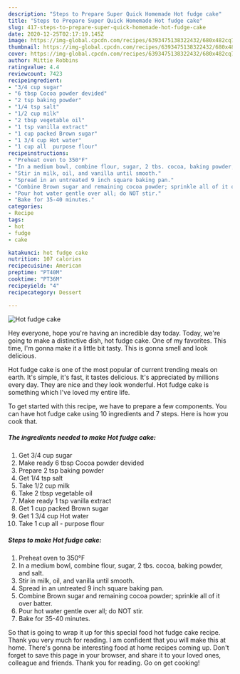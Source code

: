 ```yaml
---
description: "Steps to Prepare Super Quick Homemade Hot fudge cake"
title: "Steps to Prepare Super Quick Homemade Hot fudge cake"
slug: 417-steps-to-prepare-super-quick-homemade-hot-fudge-cake
date: 2020-12-25T02:17:19.145Z
image: https://img-global.cpcdn.com/recipes/6393475138322432/680x482cq70/hot-fudge-cake-recipe-main-photo.jpg
thumbnail: https://img-global.cpcdn.com/recipes/6393475138322432/680x482cq70/hot-fudge-cake-recipe-main-photo.jpg
cover: https://img-global.cpcdn.com/recipes/6393475138322432/680x482cq70/hot-fudge-cake-recipe-main-photo.jpg
author: Mittie Robbins
ratingvalue: 4.4
reviewcount: 7423
recipeingredient:
- "3/4 cup sugar"
- "6 tbsp Cocoa powder devided"
- "2 tsp baking powder"
- "1/4 tsp salt"
- "1/2 cup milk"
- "2 tbsp vegetable oil"
- "1 tsp vanilla extract"
- "1 cup packed Brown sugar"
- "1 3/4 cup Hot water"
- "1 cup all  purpose flour"
recipeinstructions:
- "Preheat oven to 350°F"
- "In a medium bowl, combine flour, sugar, 2 tbs. cocoa, baking powder, and salt."
- "Stir in milk, oil, and vanilla until smooth."
- "Spread in an untreated 9 inch square baking pan."
- "Combine Brown sugar and remaining cocoa powder; sprinkle all of it over batter."
- "Pour hot water gentle over all; do NOT stir."
- "Bake for 35-40 minutes."
categories:
- Recipe
tags:
- hot
- fudge
- cake

katakunci: hot fudge cake 
nutrition: 107 calories
recipecuisine: American
preptime: "PT40M"
cooktime: "PT36M"
recipeyield: "4"
recipecategory: Dessert

---
```



![Hot fudge cake](https://img-global.cpcdn.com/recipes/6393475138322432/680x482cq70/hot-fudge-cake-recipe-main-photo.jpg)

Hey everyone, hope you're having an incredible day today. Today, we're going to make a distinctive dish, hot fudge cake. One of my favorites. This time, I'm gonna make it a little bit tasty. This is gonna smell and look delicious.



Hot fudge cake is one of the most popular of current trending meals on earth. It's simple, it's fast, it tastes delicious. It's appreciated by millions every day. They are nice and they look wonderful. Hot fudge cake is something which I've loved my entire life.


To get started with this recipe, we have to prepare a few components. You can have hot fudge cake using 10 ingredients and 7 steps. Here is how you cook that.

<!--inarticleads1-->

##### The ingredients needed to make Hot fudge cake:

1. Get 3/4 cup sugar
1. Make ready 6 tbsp Cocoa powder devided
1. Prepare 2 tsp baking powder
1. Get 1/4 tsp salt
1. Take 1/2 cup milk
1. Take 2 tbsp vegetable oil
1. Make ready 1 tsp vanilla extract
1. Get 1 cup packed Brown sugar
1. Get 1 3/4 cup Hot water
1. Take 1 cup all - purpose flour




<!--inarticleads2-->

##### Steps to make Hot fudge cake:

1. Preheat oven to 350°F
1. In a medium bowl, combine flour, sugar, 2 tbs. cocoa, baking powder, and salt.
1. Stir in milk, oil, and vanilla until smooth.
1. Spread in an untreated 9 inch square baking pan.
1. Combine Brown sugar and remaining cocoa powder; sprinkle all of it over batter.
1. Pour hot water gentle over all; do NOT stir.
1. Bake for 35-40 minutes.




So that is going to wrap it up for this special food hot fudge cake recipe. Thank you very much for reading. I am confident that you will make this at home. There's gonna be interesting food at home recipes coming up. Don't forget to save this page in your browser, and share it to your loved ones, colleague and friends. Thank you for reading. Go on get cooking!
